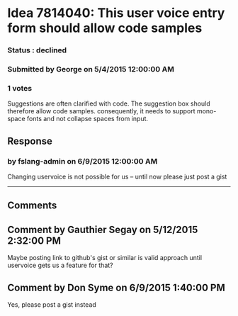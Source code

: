# Idea 7814040: This user voice entry form should allow code samples #

### Status : declined

### Submitted by George on 5/4/2015 12:00:00 AM

### 1 votes

Suggestions are often clarified with code. The suggestion box should therefore allow code samples. consequently, it needs to support mono-space fonts and not collapse spaces from input.



## Response 
### by fslang-admin on 6/9/2015 12:00:00 AM

Changing uservoice is not possible for us – until now please just post a gist

------------------------
## Comments


## Comment by Gauthier Segay on 5/12/2015 2:32:00 PM
Maybe posting link to github's gist or similar is valid approach until uservoice gets us a feature for that?


## Comment by Don Syme on 6/9/2015 1:40:00 PM
Yes, please post a gist instead

